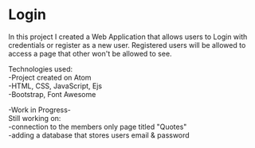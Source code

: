 # Login

In this project I created a Web Application that allows users to Login with credentials
or register as a new user. Registered users will be allowed to access a page that other
won't be allowed to see.

Technologies used:<br>
-Project created on Atom<br>
-HTML, CSS, JavaScript, Ejs<br>
-Bootstrap, Font Awesome

-Work in Progress- <br>
Still working on:<br>
-connection to the members only page titled "Quotes"<br>
-adding a database that stores users email & password<br>

